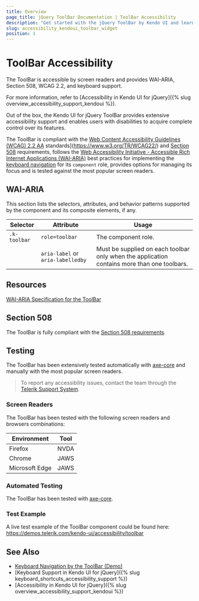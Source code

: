 ```yaml
---
title: Overview
page_title: jQuery ToolBar Documentation | ToolBar Accessibility
description: "Get started with the jQuery ToolBar by Kendo UI and learn about its accessibility support for WAI-ARIA, Section 508, and WCAG 2.2."
slug: accessibility_kendoui_toolbar_widget
position: 1
---
```


# ToolBar Accessibility

The ToolBar is accessible by screen readers and provides WAI-ARIA, Section 508, WCAG 2.2, and keyboard support.

 For more information, refer to [Accessibility in Kendo UI for jQuery]({% slug overview_accessibility_support_kendoui %}).




Out of the box, the Kendo UI for jQuery ToolBar provides extensive accessibility support and enables users with disabilities to acquire complete control over its features.


The ToolBar is compliant with the [Web Content Accessibility Guidelines (WCAG) 2.2  AA](https://www.w3.org/TR/WCAG22/) standards](https://www.w3.org/TR/WCAG22/) and [Section 508](http://www.section508.gov/) requirements, follows the [Web Accessibility Initiative - Accessible Rich Internet Applications (WAI-ARIA)](https://www.w3.org/WAI/ARIA/apg/) best practices for implementing the [keyboard navigation](#keyboard-navigation) for its `component` role, provides options for managing its focus and is tested against the most popular screen readers.

## WAI-ARIA


This section lists the selectors, attributes, and behavior patterns supported by the component and its composite elements, if any.

| Selector | Attribute | Usage |
| -------- | --------- | ----- |
| `.k-toolbar` | `role=toolbar` | The component role. |
|  | `aria-label` or `aria-labelledby` | Must be supplied on each toolbar only when the application contains more than one toolbars. |

## Resources

[WAI-ARIA Specification for the ToolBar](https://www.w3.org/TR/wai-aria-1.2/#toolbar)

## Section 508


The ToolBar is fully compliant with the [Section 508 requirements](http://www.section508.gov/).

## Testing


The ToolBar has been extensively tested automatically with [axe-core](https://github.com/dequelabs/axe-core) and manually with the most popular screen readers.

> To report any accessibility issues, contact the team through the [Telerik Support System](https://www.telerik.com/account/support-center).

### Screen Readers


The ToolBar has been tested with the following screen readers and browsers combinations:

| Environment | Tool |
| ----------- | ---- |
| Firefox | NVDA |
| Chrome | JAWS |
| Microsoft Edge | JAWS |



### Automated Testing
The ToolBar has been tested with [axe-core](https://github.com/dequelabs/axe-core).
 ### Test Example
A live test example of the ToolBar component could be found here: https://demos.telerik.com/kendo-ui/accessibility/toolbar
## See Also
* [Keyboard Navigation by the ToolBar (Demo)](https://demos.telerik.com/kendo-ui/toolbar/keyboard-navigation)
* [Keyboard Support in Kendo UI for jQuery]({% slug keyboard_shortcuts_accessibility_support %})
* [Accessibility in Kendo UI for jQuery]({% slug overview_accessibility_support_kendoui %})